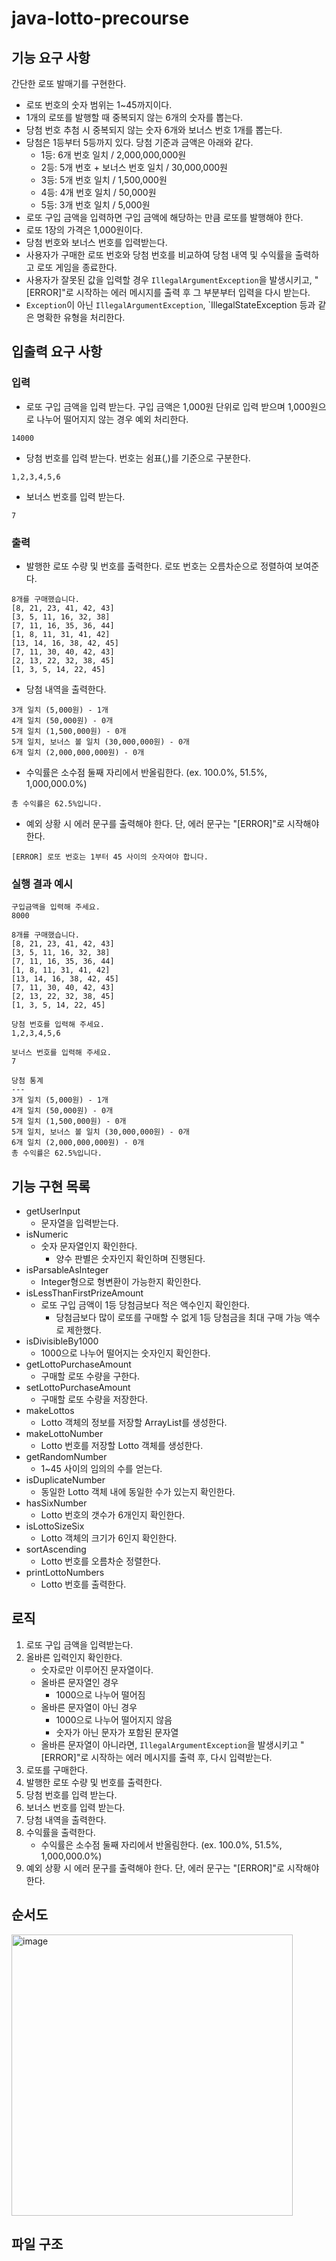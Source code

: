 # java-lotto-precourse
## 기능 요구 사항

간단한 로또 발매기를 구현한다.

- 로또 번호의 숫자 범위는 1~45까지이다.
- 1개의 로또를 발행할 때 중복되지 않는 6개의 숫자를 뽑는다.
- 당첨 번호 추첨 시 중복되지 않는 숫자 6개와 보너스 번호 1개를 뽑는다.
- 당첨은 1등부터 5등까지 있다. 당첨 기준과 금액은 아래와 같다.
    - 1등: 6개 번호 일치 / 2,000,000,000원
    - 2등: 5개 번호 + 보너스 번호 일치 / 30,000,000원
    - 3등: 5개 번호 일치 / 1,500,000원
    - 4등: 4개 번호 일치 / 50,000원
    - 5등: 3개 번호 일치 / 5,000원
- 로또 구입 금액을 입력하면 구입 금액에 해당하는 만큼 로또를 발행해야 한다.
- 로또 1장의 가격은 1,000원이다.
- 당첨 번호와 보너스 번호를 입력받는다.
- 사용자가 구매한 로또 번호와 당첨 번호를 비교하여 당첨 내역 및 수익률을 출력하고 로또 게임을 종료한다.
- 사용자가 잘못된 값을 입력할 경우 `IllegalArgumentException`을 발생시키고, "[ERROR]"로 시작하는 에러 메시지를 출력 후 그 부분부터 입력을 다시 받는다.
- `Exception`이 아닌 `IllegalArgumentException`, `IllegalStateException 등과 같은 명확한 유형을 처리한다.


## 입출력 요구 사항

### 입력

- 로또 구입 금액을 입력 받는다. 구입 금액은 1,000원 단위로 입력 받으며 1,000원으로 나누어 떨어지지 않는 경우 예외 처리한다.
````
14000
````
- 당첨 번호를 입력 받는다. 번호는 쉼표(,)를 기준으로 구분한다.
````
1,2,3,4,5,6
````
- 보너스 번호를 입력 받는다.
````
7
````

### 출력

- 발행한 로또 수량 및 번호를 출력한다. 로또 번호는 오름차순으로 정렬하여 보여준다.

````
8개를 구매했습니다.
[8, 21, 23, 41, 42, 43] 
[3, 5, 11, 16, 32, 38] 
[7, 11, 16, 35, 36, 44] 
[1, 8, 11, 31, 41, 42] 
[13, 14, 16, 38, 42, 45] 
[7, 11, 30, 40, 42, 43] 
[2, 13, 22, 32, 38, 45] 
[1, 3, 5, 14, 22, 45]
````

- 당첨 내역을 출력한다.
````
3개 일치 (5,000원) - 1개
4개 일치 (50,000원) - 0개
5개 일치 (1,500,000원) - 0개
5개 일치, 보너스 볼 일치 (30,000,000원) - 0개
6개 일치 (2,000,000,000원) - 0개
````
- 수익률은 소수점 둘째 자리에서 반올림한다. (ex. 100.0%, 51.5%, 1,000,000.0%)
````
총 수익률은 62.5%입니다.
````
- 예외 상황 시 에러 문구를 출력해야 한다. 단, 에러 문구는 "[ERROR]"로 시작해야 한다.
````
[ERROR] 로또 번호는 1부터 45 사이의 숫자여야 합니다.
````

### 실행 결과 예시

````
구입금액을 입력해 주세요.
8000

8개를 구매했습니다.
[8, 21, 23, 41, 42, 43] 
[3, 5, 11, 16, 32, 38] 
[7, 11, 16, 35, 36, 44] 
[1, 8, 11, 31, 41, 42] 
[13, 14, 16, 38, 42, 45] 
[7, 11, 30, 40, 42, 43] 
[2, 13, 22, 32, 38, 45] 
[1, 3, 5, 14, 22, 45]

당첨 번호를 입력해 주세요.
1,2,3,4,5,6

보너스 번호를 입력해 주세요.
7

당첨 통계
---
3개 일치 (5,000원) - 1개
4개 일치 (50,000원) - 0개
5개 일치 (1,500,000원) - 0개
5개 일치, 보너스 볼 일치 (30,000,000원) - 0개
6개 일치 (2,000,000,000원) - 0개
총 수익률은 62.5%입니다.
````

## 기능 구현 목록
- getUserInput 
  - 문자열을 입력받는다. 
- isNumeric 
  - 숫자 문자열인지 확인한다.
    - 양수 판별은 숫자인지 확인하며 진행된다.
- isParsableAsInteger
  - Integer형으로 형변환이 가능한지 확인한다.
- isLessThanFirstPrizeAmount
  - 로또 구입 금액이 1등 당첨금보다 적은 액수인지 확인한다.
    - 당첨금보다 많이 로또를 구매할 수 없게 1등 당첨금을 최대 구매 가능 액수로 제한했다.
- isDivisibleBy1000 
  - 1000으로 나누어 떨어지는 숫자인지 확인한다.
- getLottoPurchaseAmount
  - 구매할 로또 수량을 구한다.
- setLottoPurchaseAmount
  - 구매할 로또 수량을 저장한다.
- makeLottos
  - Lotto 객체의 정보를 저장할 ArrayList를 생성한다.
- makeLottoNumber
  - Lotto 번호를 저장할 Lotto 객체를 생성한다.
- getRandomNumber
  - 1~45 사이의 임의의 수를 얻는다.
- isDuplicateNumber
  - 동일한 Lotto 객체 내에 동일한 수가 있는지 확인한다.
- hasSixNumber
  - Lotto 번호의 갯수가 6개인지 확인한다.
- isLottoSizeSix
  - Lotto 객체의 크기가 6인지 확인한다.
- sortAscending
  - Lotto 번호를 오름차순 정렬한다.
- printLottoNumbers
  - Lotto 번호를 출력한다.

## 로직

1. 로또 구입 금액을 입력받는다.
2. 올바른 입력인지 확인한다.
    - 숫자로만 이루어진 문자열이다.
    - 올바른 문자열인 경우
        - 1000으로 나누어 떨어짐
    - 올바른 문자열이 아닌 경우
        - 1000으로 나누어 떨어지지 않음
        - 숫자가 아닌 문자가 포함된 문자열
    - 올바른 문자열이 아니라면, `IllegalArgumentException`을 발생시키고 "[ERROR]"로 시작하는 에러 메시지를 출력 후, 다시 입력받는다.
3. 로또를 구매한다.
4. 발행한 로또 수량 및 번호를 출력한다.
5. 당첨 번호를 입력 받는다.
6. 보너스 번호를 입력 받는다.
7. 당첨 내역을 출력한다.
8. 수익률을 출력한다.
    - 수익률은 소수점 둘째 자리에서 반올림한다. (ex. 100.0%, 51.5%, 1,000,000.0%)
9. 예외 상황 시 에러 문구를 출력해야 한다. 단, 에러 문구는 "[ERROR]"로 시작해야 한다.

## 순서도

<img width = "450" alt = "image" src="./image/flowchart(total).jpg">

## 파일 구조

````
````